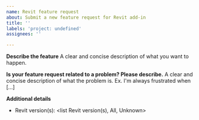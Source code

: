 ```yaml
---
name: Revit feature request
about: Submit a new feature request for Revit add-in
title: ''
labels: 'project: undefined'
assignees: ''

---
```


**Describe the feature**
A clear and concise description of what you want to happen.

**Is your feature request related to a problem? Please describe.**
A clear and concise description of what the problem is. Ex. I'm always frustrated when [...]

**Additional details**
- Revit version(s): <list Revit version(s), All, Unknown>
